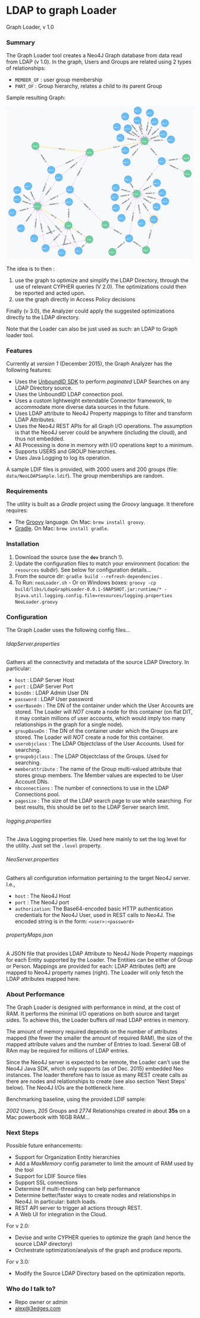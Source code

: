 # LDAP to graph Loader #

Graph Loader, v 1.0

### Summary
The Graph Loader tool creates a Neo4J Graph database from data read from LDAP (v 1.0). In the graph, Users and Groups are related using 2 types of relationships:

* `MEMBER_OF` : user group membership
* `PART_OF` : Group hierarchy, relates a child to its parent Group

Sample resulting Graph:

![Sample Graph image](SampleGraph.png)

The idea is to then :

1. use the graph to optimize and simplify the LDAP Directory, through the use of relevant CYPHER queries (V 2.0). The optimizations could then be reported and acted upon.
2. use the graph directly in Access Policy decisions

Finally (v 3.0), the Analyzer could apply the suggested optimizations directly to the LDAP directory.

Note that the Loader can also be just used as such: an LDAP to Graph loader tool.

### Features
Currently at *version 1* (December 2015), the Graph Analyzer has the following features:

* Uses the [UnboundID SDK](https://www.ldap.com/unboundid-ldap-sdk-for-java) to perform _paginated_ LDAP Searches on any LDAP Directory source.
* Uses the UnboundID LDAP connection pool.
* Uses a custom lightweight extendable Connector framework, to accommodate more diverse data sources in the future.
* Uses LDAP attribute to Neo4J Property mappings to filter and transform LDAP Attributes.
* Uses the Neo4J REST APIs for all Graph I/O operations. The assumption is that the Neo4J server could be anywhere (including the cloud), and thus not embedded.
* All Processing is done in memory with I/O operations kept to a minimum.
* Supports USERS and GROUP hierarchies.
* Uses Java Logging to log its operation.

A sample LDIF files is provided, with 2000 users and 200 groups (file: `data/NeoLDAPSample.ldif`). The group memberships are random.

### Requirements
The utility is built as a *Gradle* project using the *Groovy* language. It therefore requires:

* The [Groovy](http://www.groovy-lang.org/download.html) language. On Mac: `brew install groovy`.
* [Gradle](http://gradle.org/gradle-download/). On Mac: `brew install gradle`.

### Installation

1. Download the source (use the **`dev`** branch !).
2. Update the configuration files to match your environment (location: the `resources` subdir). See below for configuration details...
3. From the source dir: `gradle build --refresh-dependencies` .
4. To Run: `neoLoader.sh` - Or on Windows boxes: 
`groovy -cp build/libs/LdapGraphLoader-0.0.1-SNAPSHOT.jar:runtime/* -Djava.util.logging.config.file=resources/logging.properties NeoLoader.groovy`

### Configuration

The Graph Loader uses the following config files...

###### ldapServer.properties

Gathers all the connectivity and metadata of the source LDAP Directory. In particular:

* `host` : LDAP Server Host
* `port` : LDAP Server Port
* `binddn` : LDAP Admin User DN
* `password` : LDAP User password
* `userBasedn` : The DN of the container under which the User Accounts are stored. The Loader will _NOT_ create a node for this container (on flat DIT, it may contain millions of user accounts, which would imply too many relationships in the graph for a single node).
* `groupBaseDn` : The DN of the container under which the Groups are stored. The Loader will _NOT_ create a node for this container.
* `userobjclass` : The LDAP Objectclass of the User Accounts. Used for searching.
* `groupobjclass` : The LDAP Objectclass of the Groups. Used for searching.
* `memberattribute` : The name of the Group multi-valued attribute that stores group members. The Member values are expected to be User Account DNs.
* `nbconnections` : The number of connections to use in the LDAP Connections pool.
* `pagesize` : The size of the LDAP search page to use while searching. For best results, this should be set to the LDAP Server search limit.

###### logging.properties

The Java Logging properties file. Used here mainly to set the log level for the utility. Just set the `.level` property. 

###### NeoServer.properties

Gathers all configuration information pertaining to the target Neo4J server. I.e.,

* `host` : The Neo4J Host
* `port` : The Neo4J port
* `authorization`: The Base64-encoded basic HTTP authentication credentials for the Neo4J User, used in REST calls to Neo4J. The encoded string is in the form: `<user>:<password>`

###### propertyMaps.json

A JSON file that provides LDAP Attribute to Neo4J Node Property mappings for each Entity supported by the Loader. The Entities can be either of Group or Person. Mappings are provided for each: LDAP Attributes (left) are mapped to Neo4J property names (right). The Loader will only fetch the LDAP attributes mapped here.

### About Performance

The Graph Loader is designed with performance in mind, at the cost of RAM. It performs the minimal I/O operations on both source and target sides. To achieve this, the Loader buffers *all* read LDAP entries in memory. 

The amount of memory required depends on the number of attributes mapped (the fewer the smaller the amount of required RAM), the size of the mapped attribute values and the number of Entries to load. Several GB of RAm may be required for millions of LDAP entries.

Since the Neo4J server is expected to be remote, the Loader can't use the Neo4J Java SDK, which only supports (as of Dec. 2015) embedded Neo instances. The loader therefore has to issue as many REST create calls as there are nodes and relationships to create (see also section 'Next Steps' below). The Neo4J I/Os are the bottleneck here.

Benchmarking baseline, using the provided LDIF sample:

_2002_ Users, _205_ Groups and _2774_ Relationships created in about **35s** on a Mac powerbook with 16GB RAM...

### Next Steps

Possible future enhancements:

* Support for Organization Entity hierarchies
* Add a _MaxMemory_ config parameter to limit the amount of RAM used by the tool
* Support for LDIF Source files
* Support SSL connections
* Determine if multi-threading can help performance
* Determine better/faster ways to create nodes and relationships in Neo4J. In particular: batch loads.
* REST API server to trigger all actions through REST.
* A Web UI for integration in the Cloud.

For v 2.0:

* Devise and write CYPHER queries to optimize the graph (and hence the source LDAP directory)
* Orchestrate optimization/analysis of the graph and produce reports.

For v 3.0:

* Modify the Source LDAP Directory based on the optimization reports.


### Who do I talk to? ###

* Repo owner or admin
* [alex@3edges.com](mailto:alex@3edges.com)